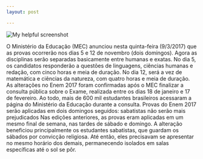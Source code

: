 ```yaml
---
layout: post

---
```


![My helpful screenshot](/img/posts/post6.jpg)

<p>O Ministério da Educação (MEC) anunciou nesta quinta-feira (9/3/2017) que as provas ocorrerão nos dias 5 e 12 de novembro (dois domingos). Agora as disciplinas serão separadas basicamente entre humanas e exatas. No dia 5, os candidatos responderão a questões de linguagens, ciências humanas e redação, com cinco horas e meia de duração. No dia 12, será a vez de matemática e ciências da natureza, com quatro horas e meia de duração.
As alterações no Enem 2017 foram confirmadas após o MEC finalizar a consulta pública sobre o Exame, realizada entre os dias 18 de janeiro e 17 de fevereiro. Ao todo, mais de 600 mil estudantes brasileiros acessaram a página do Ministério da Educação durante a consulta.
Provas do Enem 2017 serão aplicadas em dois domingos seguidos: sabatistas não serão mais prejudicados
Nas edições anteriores, as provas eram aplicadas em um mesmo final de semana, nas tardes de sábado e domingo. A alteração beneficiou principalmente os estudantes sabatistas, que guardam os sábados por convicção religiosa. Até então, eles precisavam se apresentar no mesmo horário dos demais, permanecendo isolados em salas específicas até o sol se pôr.
